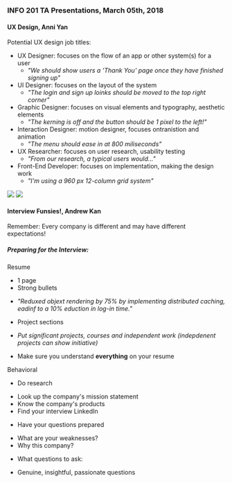 ### INFO 201 TA Presentations, March 05th, 2018

#### UX Design, Anni Yan
Potential UX design job titles:
* UX Designer: focuses on the flow of an app or other system(s) for a user 
  + *"We should show users a 'Thank You' page once they have finished signing up"*
* UI Designer: focuses on the layout of the system
  + *"The login and sign up loinks should be moved to the top right corner"*
* Graphic Designer: focuses on visual elements and typography, aesthetic elements
  + *"The kerning is off and the button should be 1 pixel to the left!"*
* Interaction Designer: motion designer, focuses ontranistion and animation
   + *"The menu should ease in at 800 miliseconds"*
* UX Researcher: focuses on user research, usability testing
  + *"From our research, a typical users would..."*
* Front-End Developer: focuses on implementation, making the design work
  + *"I'm using a 960 px 12-column grid system"*
  
![](javariayousuf/TA_presentations/UX1.png)
![](javariayousuf/TA_presentations/UX2.png)

#### Interview Funsies!, Andrew Kan
Remember: Every company is different and may have different expectations!

##### Preparing for the Interview: 
Resume
* 1 page
* Strong bullets
+ *"Reduxed objext rendering by 75% by implementing distributed caching, eadinf to a 10% eduction in log-in time."*
* Project sections
+ *Put significant projects, courses and independent work (indepdenent projects can show initiative)*
* Make sure you understand __everything__ on your resume

Behavioral
* Do research
+ Look up the company's mission statement
+ Know the company's products
+ Find your interview LinkedIn
* Have your questions prepared
+ What are your weaknesses?
+ Why this company?
* What questions to ask:
+ Genuine, insightful, passionate questions
